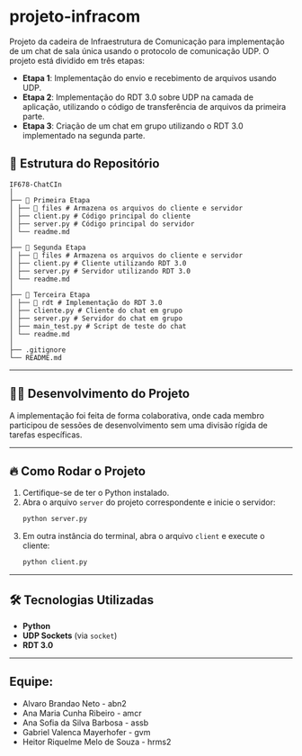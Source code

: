 # projeto-infracom

Projeto da cadeira de Infraestrutura de Comunicação para implementação de um chat de sala única usando o protocolo de comunicação UDP. O projeto está dividido em três etapas:

- **Etapa 1**: Implementação do envio e recebimento de arquivos usando UDP.
- **Etapa 2**: Implementação do RDT 3.0 sobre UDP na camada de aplicação, utilizando o código de transferência de arquivos da primeira parte.
- **Etapa 3**: Criação de um chat em grupo utilizando o RDT 3.0 implementado na segunda parte.

## 📂 Estrutura do Repositório

```
IF678-ChatCIn
│
├── 📁 Primeira Etapa
│ ├── 📁 files # Armazena os arquivos do cliente e servidor
│ ├── client.py # Código principal do cliente
│ ├── server.py # Código principal do servidor
│ └── readme.md
│
├── 📁 Segunda Etapa
│ ├── 📁 files # Armazena os arquivos do cliente e servidor
│ ├── client.py # Cliente utilizando RDT 3.0
│ ├── server.py # Servidor utilizando RDT 3.0
│ └── readme.md
│
├── 📁 Terceira Etapa
│ ├── 📁 rdt # Implementação do RDT 3.0
│ ├── cliente.py # Cliente do chat em grupo
│ ├── server.py # Servidor do chat em grupo
│ ├── main_test.py # Script de teste do chat
│ └── readme.md
│
├── .gitignore
└── README.md
```

---

## 👨‍💻 Desenvolvimento do Projeto
A implementação foi feita de forma colaborativa, onde cada membro participou de sessões de desenvolvimento sem uma divisão rígida de tarefas específicas.

---

## 🔥 Como Rodar o Projeto

1. Certifique-se de ter o Python instalado.
2. Abra o arquivo `server` do projeto correspondente e inicie o servidor:
   ```sh
   python server.py
   ```
3. Em outra instância do terminal, abra o arquivo `client` e execute o cliente:
   ```sh
   python client.py
   ```
---

## 🛠️ Tecnologias Utilizadas
- **Python**
- **UDP Sockets** (via `socket`)
- **RDT 3.0**

---

## Equipe:
- Alvaro Brandao Neto - abn2
- Ana Maria Cunha Ribeiro - amcr
- Ana Sofia da Silva Barbosa - assb
- Gabriel Valenca Mayerhofer - gvm
- Heitor Riquelme Melo de Souza - hrms2
